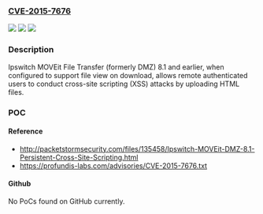### [CVE-2015-7676](https://cve.mitre.org/cgi-bin/cvename.cgi?name=CVE-2015-7676)
![](https://img.shields.io/static/v1?label=Product&message=n%2Fa&color=blue)
![](https://img.shields.io/static/v1?label=Version&message=n%2Fa&color=blue)
![](https://img.shields.io/static/v1?label=Vulnerability&message=n%2Fa&color=brighgreen)

### Description

Ipswitch MOVEit File Transfer (formerly DMZ) 8.1 and earlier, when configured to support file view on download, allows remote authenticated users to conduct cross-site scripting (XSS) attacks by uploading HTML files.

### POC

#### Reference
- http://packetstormsecurity.com/files/135458/Ipswitch-MOVEit-DMZ-8.1-Persistent-Cross-Site-Scripting.html
- https://profundis-labs.com/advisories/CVE-2015-7676.txt

#### Github
No PoCs found on GitHub currently.

